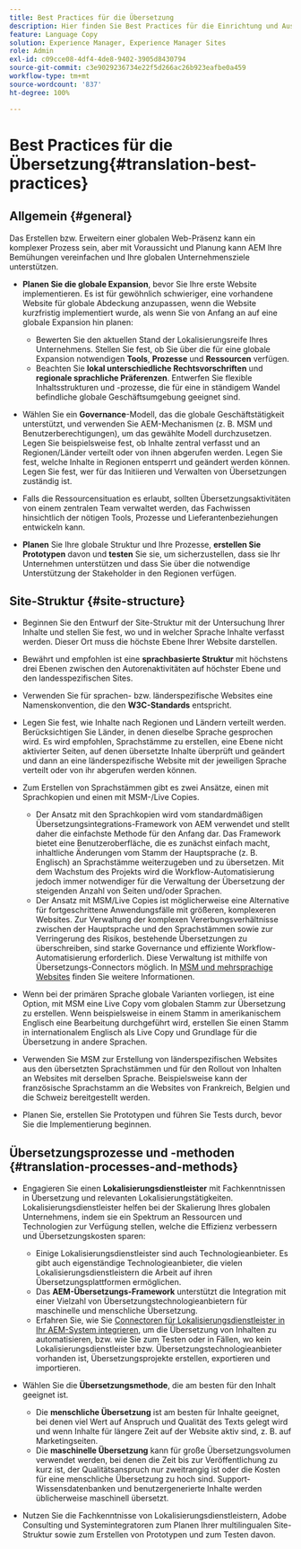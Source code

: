 ```yaml
---
title: Best Practices für die Übersetzung
description: Hier finden Sie Best Practices für die Einrichtung und Ausführung von Übersetzungsprojekten – zusammengestellt von Technik- und Beratungs-Teams von Adobe.
feature: Language Copy
solution: Experience Manager, Experience Manager Sites
role: Admin
exl-id: c09cce08-4df4-4de8-9402-3905d8430794
source-git-commit: c3e9029236734e22f5d266ac26b923eafbe0a459
workflow-type: tm+mt
source-wordcount: '837'
ht-degree: 100%

---
```


# Best Practices für die Übersetzung{#translation-best-practices}

## Allgemein {#general}

Das Erstellen bzw. Erweitern einer globalen Web-Präsenz kann ein komplexer Prozess sein, aber mit Voraussicht und Planung kann AEM Ihre Bemühungen vereinfachen und Ihre globalen Unternehmensziele unterstützen.

* **Planen Sie die globale Expansion**, bevor Sie Ihre erste Website implementieren. Es ist für gewöhnlich schwieriger, eine vorhandene Website für globale Abdeckung anzupassen, wenn die Website kurzfristig implementiert wurde, als wenn Sie von Anfang an auf eine globale Expansion hin planen:

   * Bewerten Sie den aktuellen Stand der Lokalisierungsreife Ihres Unternehmens. Stellen Sie fest, ob Sie über die für eine globale Expansion notwendigen **Tools**, **Prozesse** und **Ressourcen** verfügen.
   * Beachten Sie **lokal unterschiedliche Rechtsvorschriften** und **regionale sprachliche Präferenzen**. Entwerfen Sie flexible Inhaltsstrukturen und -prozesse, die für eine in ständigem Wandel befindliche globale Geschäftsumgebung geeignet sind.

* Wählen Sie ein **Governance**-Modell, das die globale Geschäftstätigkeit unterstützt, und verwenden Sie AEM-Mechanismen (z. B. MSM und Benutzerberechtigungen), um das gewählte Modell durchzusetzen. Legen Sie beispielsweise fest, ob Inhalte zentral verfasst und an Regionen/Länder verteilt oder von ihnen abgerufen werden. Legen Sie fest, welche Inhalte in Regionen entsperrt und geändert werden können. Legen Sie fest, wer für das Initiieren und Verwalten von Übersetzungen zuständig ist.
* Falls die Ressourcensituation es erlaubt, sollten Übersetzungsaktivitäten von einem zentralen Team verwaltet werden, das Fachwissen hinsichtlich der nötigen Tools, Prozesse und Lieferantenbeziehungen entwickeln kann.
* **Planen** Sie Ihre globale Struktur und Ihre Prozesse, **erstellen Sie Prototypen** davon und **testen** Sie sie, um sicherzustellen, dass sie Ihr Unternehmen unterstützen und dass Sie über die notwendige Unterstützung der Stakeholder in den Regionen verfügen.

## Site-Struktur {#site-structure}

* Beginnen Sie den Entwurf der Site-Struktur mit der Untersuchung Ihrer Inhalte und stellen Sie fest, wo und in welcher Sprache Inhalte verfasst werden. Dieser Ort muss die höchste Ebene Ihrer Website darstellen.
* Bewährt und empfohlen ist eine **sprachbasierte Struktur** mit höchstens drei Ebenen zwischen den Autorenaktivitäten auf höchster Ebene und den landesspezifischen Sites.
* Verwenden Sie für sprachen- bzw. länderspezifische Websites eine Namenskonvention, die den **W3C-Standards** entspricht.
* Legen Sie fest, wie Inhalte nach Regionen und Ländern verteilt werden. Berücksichtigen Sie Länder, in denen dieselbe Sprache gesprochen wird. Es wird empfohlen, Sprachstämme zu erstellen, eine Ebene nicht aktivierter Seiten, auf denen übersetzte Inhalte überprüft und geändert und dann an eine länderspezifische Website mit der jeweiligen Sprache verteilt oder von ihr abgerufen werden können.
* Zum Erstellen von Sprachstämmen gibt es zwei Ansätze, einen mit Sprachkopien und einen mit MSM-/Live Copies.

   * Der Ansatz mit den Sprachkopien wird vom standardmäßigen Übersetzungsintegrations-Framework von AEM verwendet und stellt daher die einfachste Methode für den Anfang dar. Das Framework bietet eine Benutzeroberfläche, die es zunächst einfach macht, inhaltliche Änderungen vom Stamm der Hauptsprache (z. B. Englisch) an Sprachstämme weiterzugeben und zu übersetzen. Mit dem Wachstum des Projekts wird die Workflow-Automatisierung jedoch immer notwendiger für die Verwaltung der Übersetzung der steigenden Anzahl von Seiten und/oder Sprachen.
   * Der Ansatz mit MSM/Live Copies ist möglicherweise eine Alternative für fortgeschrittene Anwendungsfälle mit größeren, komplexeren Websites. Zur Verwaltung der komplexen Vererbungsverhältnisse zwischen der Hauptsprache und den Sprachstämmen sowie zur Verringerung des Risikos, bestehende Übersetzungen zu überschreiben, sind starke Governance und effiziente Workflow-Automatisierung erforderlich. Diese Verwaltung ist mithilfe von Übersetzungs-Connectors möglich. In [MSM und mehrsprachige Websites](/help/sites-administering/msm-best-practices.md#msm-and-multilingual-websites) finden Sie weitere Informationen.

* Wenn bei der primären Sprache globale Varianten vorliegen, ist eine Option, mit MSM eine Live Copy vom globalen Stamm zur Übersetzung zu erstellen. Wenn beispielsweise in einem Stamm in amerikanischem Englisch eine Bearbeitung durchgeführt wird, erstellen Sie einen Stamm in internationalem Englisch als Live Copy und Grundlage für die Übersetzung in andere Sprachen.
* Verwenden Sie MSM zur Erstellung von länderspezifischen Websites aus den übersetzten Sprachstämmen und für den Rollout von Inhalten an Websites mit derselben Sprache. Beispielsweise kann der französische Sprachstamm an die Websites von Frankreich, Belgien und die Schweiz bereitgestellt werden.
* Planen Sie, erstellen Sie Prototypen und führen Sie Tests durch, bevor Sie die Implementierung beginnen.

## Übersetzungsprozesse und -methoden {#translation-processes-and-methods}

* Engagieren Sie einen **Lokalisierungsdienstleister** mit Fachkenntnissen in Übersetzung und relevanten Lokalisierungstätigkeiten. Lokalisierungsdienstleister helfen bei der Skalierung Ihres globalen Unternehmens, indem sie ein Spektrum an Ressourcen und Technologien zur Verfügung stellen, welche die Effizienz verbessern und Übersetzungskosten sparen:

   * Einige Lokalisierungsdienstleister sind auch Technologieanbieter. Es gibt auch eigenständige Technologieanbieter, die vielen Lokalisierungsdienstleistern die Arbeit auf ihren Übersetzungsplattformen ermöglichen.
   * Das **AEM-Übersetzungs-Framework** unterstützt die Integration mit einer Vielzahl von Übersetzungstechnologieanbietern für maschinelle und menschliche Übersetzung.
   * Erfahren Sie, wie Sie [Connectoren für Lokalisierungsdienstleister in Ihr AEM-System integrieren](/help/sites-administering/translation.md), um die Übersetzung von Inhalten zu automatisieren, bzw. wie Sie zum Testen oder in Fällen, wo kein Lokalisierungsdienstleister bzw. Übersetzungstechnologieanbieter vorhanden ist, Übersetzungsprojekte erstellen, exportieren und importieren.

* Wählen Sie die **Übersetzungsmethode**, die am besten für den Inhalt geeignet ist.

   * Die **menschliche Übersetzung** ist am besten für Inhalte geeignet, bei denen viel Wert auf Anspruch und Qualität des Texts gelegt wird und wenn Inhalte für längere Zeit auf der Website aktiv sind, z. B. auf Marketingseiten.
   * Die **maschinelle Übersetzung** kann für große Übersetzungsvolumen verwendet werden, bei denen die Zeit bis zur Veröffentlichung zu kurz ist, der Qualitätsanspruch nur zweitrangig ist oder die Kosten für eine menschliche Übersetzung zu hoch sind. Support-Wissensdatenbanken und benutzergenerierte Inhalte werden üblicherweise maschinell übersetzt.

* Nutzen Sie die Fachkenntnisse von Lokalisierungsdienstleistern, Adobe Consulting und Systemintegratoren zum Planen Ihrer multilingualen Site-Struktur sowie zum Erstellen von Prototypen und zum Testen davon.
